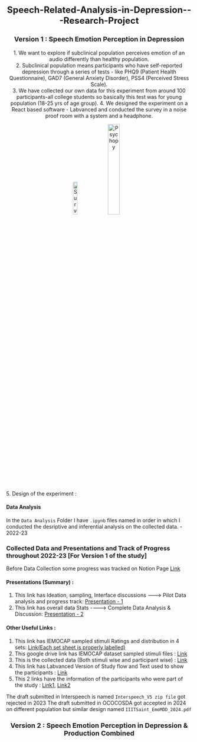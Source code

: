 
<h1 style="text-align: center; font-size: 24px;">Speech-Related-Analysis-in-Depression---Research-Project</h1>
<h3 style="text-align: center; font-size: 18px;">Version 1 : Speech Emotion Perception in Depression</h3>
<p style="text-align: center; font-size: 14px;">
    1. We want to explore if subclinical population perceives emotion of an audio differently than healthy population.<br>
    2. Subclinical population means participants who have self-reported depression through a series of tests - like PHQ9 (Patient Health Questionnaire), GAD7 (General Anxiety Disorder), PSS4 (Perceived Stress Scale).<br>
    3. We have collected our own data for this experiment from around 100 participants-all college students so basically this test was for young population (18-25 yrs of age group). 
    4. We designed the experiment on a React based software - Labvanced and conducted the survey in a noise proof room with a system and a headphone. 
    <p style="text-align: center;">
    <img src="https://github.com/user-attachments/assets/7a9627d2-6c9a-4e50-97a3-6d8ee3b7c97b" alt="Survey Image" style="width: 15%; height: auto;">              
<img src="https://github.com/user-attachments/assets/4d845231-5522-46e7-9067-99c95c0e595f" alt="Psychopy" style="width: 25%; height: auto;">
</p>
    5. Design of the experiment : 
    
</p>

#### Data Analysis
In the `Data Analysis` Folder 
I have `.ipynb` files named in order in which I conducted the desriptive and inferential analysis on the collected data. - 2022-23

### Collected Data and Presentations and Track of Progress throughout 2022-23 [For Version 1 of the study] 

Before Data Collection some progress was tracked on Notion Page [Link](https://www.notion.so/Speech-Emotion-Perception-in-Depression-Study-Outline-and-Flow-e56bfc2b048d419881f60b85ec5dc6d9)

#### Presentations (Summary) :
1. This link has Ideation, sampling, Interface discussions ---> Pilot Data analysis and progress track:  [Presentation - 1](https://docs.google.com/presentation/d/14kXd_Xaqa_uGY4h6TkJMQzti7Uke49cHgAhDAkgOP0A/edit#slide=id.p)
2. This link has overall data Stats ----> Complete Data Analysis & Discussion:   [Presentation - 2](https://docs.google.com/presentation/d/1GjrK5cmMwWNkRExG5SIMr0DqPVIIxpg31Q1eFJJU3_U/edit#slide=id.p)

#### Other Useful Links : 
1. This link has IEMOCAP sampled stimuli Ratings and distribution in 4 sets: [Link(Each set sheet is properly labelled)](https://docs.google.com/spreadsheets/d/1PbeoMR-W1pU6s_psm8yv1StW9wxlD0xhxQNcasRBbT8/edit?usp=sharing)
2. This google drive link has IEMOCAP dataset sampled stimuli files : [Link](https://drive.google.com/drive/folders/1kctOEJ8r4CUlr1vRCjQd6C0haFVbpPp_)
3. This is the collected data (Both stimuli wise and participant wise) : [Link](https://docs.google.com/spreadsheets/d/1_4NwibBrKdoR2oH8g5SPzXTxTBRVNg2DRbrac8FP7Pk/edit?gid=0#gid=0)
4. This link has Labvanced Version of Study flow and Text used to show the participants : [Link](https://docs.google.com/document/d/1FKyyKU7vsrQENEVPBZi-B5Y_zc0KgvxZTv76Wvau5-g/edit?tab=t.0)
5. This 2 links have the information of the participants who were part of the study : [Link1](https://docs.google.com/spreadsheets/d/1hLCXMlE9K6yrb1wY8aJ8tGH2Cg_0zOD1jLObBMBKMUY/edit?gid=0#gid=0), [Link2](https://docs.google.com/spreadsheets/d/1rMPBS6GB-CiHiUUmWfyHyu1q0outvl-7Y3gU7BbkrYc/edit?gid=0#gid=0)


The draft submitted in Interspeech is named `Interspeech_V5 zip file` got rejected in 2023
The draft submitted in OCOCOSDA got accepted in 2024 on different population but similar design named `IIITSaint_EmoMDD_2024.pdf`


<h3 style="text-align: center; font-size: 18px;">Version 2 : Speech Emotion Perception in Depression & Production Combined</h3>

